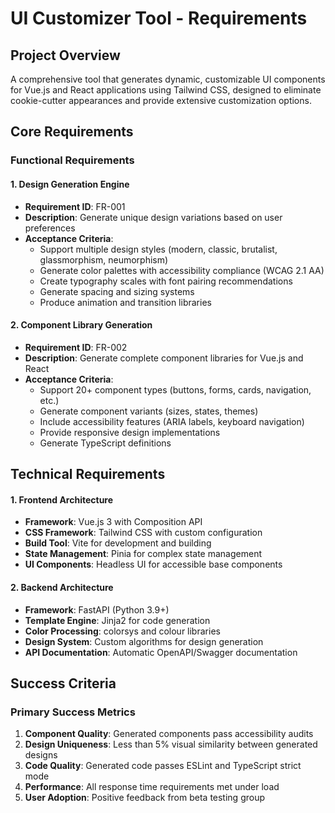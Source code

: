 # UI Customizer Tool - Requirements

## Project Overview
A comprehensive tool that generates dynamic, customizable UI components for Vue.js and React applications using Tailwind CSS, designed to eliminate cookie-cutter appearances and provide extensive customization options.

## Core Requirements

### Functional Requirements

#### 1. Design Generation Engine
- **Requirement ID**: FR-001
- **Description**: Generate unique design variations based on user preferences
- **Acceptance Criteria**:
  - Support multiple design styles (modern, classic, brutalist, glassmorphism, neumorphism)
  - Generate color palettes with accessibility compliance (WCAG 2.1 AA)
  - Create typography scales with font pairing recommendations
  - Generate spacing and sizing systems
  - Produce animation and transition libraries

#### 2. Component Library Generation
- **Requirement ID**: FR-002
- **Description**: Generate complete component libraries for Vue.js and React
- **Acceptance Criteria**:
  - Support 20+ component types (buttons, forms, cards, navigation, etc.)
  - Generate component variants (sizes, states, themes)
  - Include accessibility features (ARIA labels, keyboard navigation)
  - Provide responsive design implementations
  - Generate TypeScript definitions

## Technical Requirements

#### 1. Frontend Architecture
- **Framework**: Vue.js 3 with Composition API
- **CSS Framework**: Tailwind CSS with custom configuration
- **Build Tool**: Vite for development and building
- **State Management**: Pinia for complex state management
- **UI Components**: Headless UI for accessible base components

#### 2. Backend Architecture
- **Framework**: FastAPI (Python 3.9+)
- **Template Engine**: Jinja2 for code generation
- **Color Processing**: colorsys and colour libraries
- **Design System**: Custom algorithms for design generation
- **API Documentation**: Automatic OpenAPI/Swagger documentation

## Success Criteria

### Primary Success Metrics
1. **Component Quality**: Generated components pass accessibility audits
2. **Design Uniqueness**: Less than 5% visual similarity between generated designs
3. **Code Quality**: Generated code passes ESLint and TypeScript strict mode
4. **Performance**: All response time requirements met under load
5. **User Adoption**: Positive feedback from beta testing group